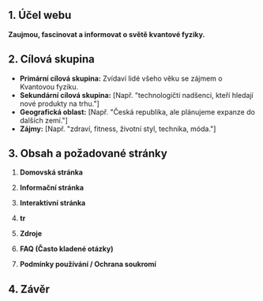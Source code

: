 
## 1. Účel webu
**Zaujmou, fascinovat a informovat o světě kvantové fyziky.**
## 2. Cílová skupina
- **Primární cílová skupina:** Zvídaví lidé všeho věku se zájmem o Kvantovou fyziku.
- **Sekundární cílová skupina:** [Např. "technologičtí nadšenci, kteří hledají nové produkty na trhu."]
- **Geografická oblast:** [Např. "Česká republika, ale plánujeme expanze do dalších zemí."]
- **Zájmy:** [Např. "zdraví, fitness, životní styl, technika, móda."]

## 3. Obsah a požadované stránky
1. **Domovská stránka**


2. **Informační stránka**


3. **Interaktivní stránka**
   

4. **tr**


5. **Zdroje**

6. **FAQ (Často kladené otázky)**


7. **Podmínky používání / Ochrana soukromí**


## 4. Závěr

